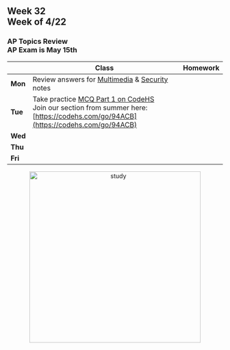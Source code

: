 ## Week 32 <br>Week of 4/22

### AP Topics Review<br>AP Exam is May 15th

|         | Class | Homework |
| ------- | ----- | -------- |
| **Mon** |Review answers for [Multimedia](/apcsp/curriculum/understanding_technology/multimedia) & [Security](/apcsp/curriculum/understanding_technology/security) notes | |
| **Tue** |Take practice [MCQ Part 1 on CodeHS](https://codehs.com/lms/assignment/135658461)<br>Join our section from summer here: [https://codehs.com/go/94ACB](https://codehs.com/go/94ACB) | |
| **Wed** | | |
| **Thu** | | |
| **Fri** | | |

<div style="text-align:center">
<img src="https://images.collegexpress.com/article/make-studying-more-fun.jpg" alt="study" width="400px">
</div>


<meta http-equiv="refresh" content="300"/>
